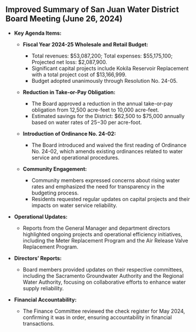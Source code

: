 ## Improved Summary of San Juan Water District Board Meeting (June 26, 2024)

- **Key Agenda Items:**
  - **Fiscal Year 2024-25 Wholesale and Retail Budget:**
    - Total revenues: $53,087,200; Total expenses: $55,175,100; Projected net loss: $2,087,900.
    - Significant capital projects include Kokila Reservoir Replacement with a total project cost of $13,166,999.
    - Budget adopted unanimously through Resolution No. 24-05.

  - **Reduction in Take-or-Pay Obligation:**
    - The Board approved a reduction in the annual take-or-pay obligation from 12,500 acre-feet to 10,000 acre-feet.
    - Estimated savings for the District: $62,500 to $75,000 annually based on water rates of $25-$30 per acre-foot.

  - **Introduction of Ordinance No. 24-02:**
    - The Board introduced and waived the first reading of Ordinance No. 24-02, which amends existing ordinances related to water service and operational procedures.

  - **Community Engagement:**
    - Community members expressed concerns about rising water rates and emphasized the need for transparency in the budgeting process.
    - Residents requested regular updates on capital projects and their impacts on water service reliability.

- **Operational Updates:**
  - Reports from the General Manager and department directors highlighted ongoing projects and operational efficiency initiatives, including the Meter Replacement Program and the Air Release Valve Replacement Program.

- **Directors’ Reports:**
  - Board members provided updates on their respective committees, including the Sacramento Groundwater Authority and the Regional Water Authority, focusing on collaborative efforts to enhance water supply reliability.

- **Financial Accountability:**
  - The Finance Committee reviewed the check register for May 2024, confirming it was in order, ensuring accountability in financial transactions.
